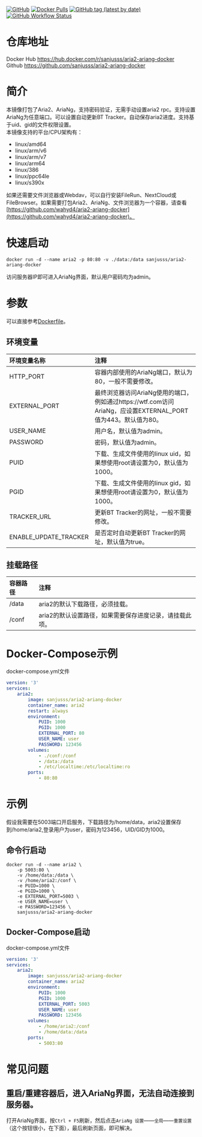 [![GitHub](https://img.shields.io/github/license/sanjusss/aria2-ariang-docker)](https://github.com/sanjusss/aria2-ariang-docker/blob/master/LICENSE)
[![Docker Pulls](https://img.shields.io/docker/pulls/sanjusss/aria2-ariang-docker)](https://hub.docker.com/r/sanjusss/aria2-ariang-docker)
[![GitHub tag (latest by date)](https://img.shields.io/github/v/tag/sanjusss/aria2-ariang-docker)](https://github.com/sanjusss/aria2-ariang-docker/tags)
[![GitHub Workflow Status](https://img.shields.io/github/workflow/status/sanjusss/aria2-ariang-docker/Docker%20Image%20CI)](https://github.com/sanjusss/aria2-ariang-docker/actions)

# 仓库地址
Docker Hub https://hub.docker.com/r/sanjusss/aria2-ariang-docker  
Github https://github.com/sanjusss/aria2-ariang-docker  

# 简介
本镜像打包了Aria2、AriaNg，支持密码验证，无需手动设置aria2 rpc。支持设置AriaNg为任意端口。可以设置自动更新BT Tracker。自动保存aria2进度。支持基于uid、gid的文件权限设置。  
本镜像支持的平台/CPU架构有：
   - linux/amd64
   - linux/arm/v6
   - linux/arm/v7
   - linux/arm64
   - linux/386
   - linux/ppc64le
   - linux/s390x

如果还需要文件浏览器或Webdav，可以自行安装FileRun、NextCloud或FileBrowser。如果需要打包Aria2、AriaNg、文件浏览器为一个容器，请查看[https://github.com/wahyd4/aria2-ariang-docker](https://github.com/wahyd4/aria2-ariang-docker)。 

# 快速启动
```shell
docker run -d --name aria2 -p 80:80 -v ./data:/data sanjusss/aria2-ariang-docker
```
访问服务器IP即可进入AriaNg界面，默认用户密码均为admin。

# 参数
可以直接参考[Dockerfile](https://github.com/sanjusss/aria2-ariang-docker/blob/master/Dockerfile)。

## 环境变量
| 环境变量名称 | 注释 |
| :---- | :----- |
| HTTP_PORT | 容器内部使用的AriaNg端口，默认为80，一般不需要修改。 |
| EXTERNAL_PORT | 最终浏览器访问AriaNg使用的端口，例如通过https://wtf.com访问AriaNg，应设置EXTERNAL_PORT值为443。默认值为80。 |
| USER_NAME | 用户名，默认值为admin。 |
| PASSWORD | 密码，默认值为admin。 |
| PUID | 下载、生成文件使用的linux uid，如果想使用root请设置为0，默认值为1000。 |
| PGID | 下载、生成文件使用的linux gid，如果想使用root请设置为0，默认值为1000。 |
| TRACKER_URL | 更新BT Tracker的网址，一般不需要修改。 |
| ENABLE_UPDATE_TRACKER | 是否定时自动更新BT Tracker的网址，默认值为true。 |

## 挂载路径
| 容器路径 | 注释 |
| :---- | :----- |
| /data | aria2的默认下载路径，必须挂载。 |
| /conf | aria2的默认设置路径，如果需要保存进度记录，请挂载此项。 |

# Docker-Compose示例
docker-compose.yml文件
```yml
version: '3'
services:
    aria2:
        image: sanjusss/aria2-ariang-docker
        container_name: aria2
        restart: always
        environment:
            PUID: 1000
            PGID: 1000
            EXTERNAL_PORT: 80
            USER_NAME: user
            PASSWORD: 123456
        volumes:
            - ./conf:/conf
            - /data:/data
            - /etc/localtime:/etc/localtime:ro
        ports:
            - 80:80
```

# 示例
假设我需要在5003端口开启服务，下载路径为/home/data，aria2设置保存到/home/aria2,登录用户为user，密码为123456，UID/GID为1000。

## 命令行启动
```shell
docker run -d --name aria2 \
	-p 5003:80 \
    -v /home/data:/data \
    -v /home/aria2:/conf \
    -e PUID=1000 \
    -e PGID=1000 \
    -e EXTERNAL_PORT=5003 \
    -e USER_NAME=user \
    -e PASSWORD=123456 \
    sanjusss/aria2-ariang-docker
```

## Docker-Compose启动
docker-compose.yml文件
```yml
version: '3'
services:
    aria2:
        image: sanjusss/aria2-ariang-docker
        container_name: aria2
        environment:
            PUID: 1000
            PGID: 1000
            EXTERNAL_PORT: 5003
            USER_NAME: user
            PASSWORD: 123456
        volumes:
            - /home/aria2:/conf
            - /home/data:/data
        ports:
            - 5003:80
```

# 常见问题
## 重启/重建容器后，进入AriaNg界面，无法自动连接到服务器。
打开AriaNg界面，按`Ctrl + F5`刷新，然后点击`AriaNg 设置`——`全局`——`重置设置`（这个按钮很小，在下面），最后刷新页面，即可解决。  